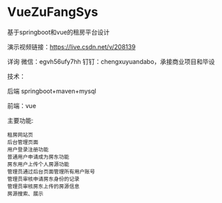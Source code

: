# VueZuFangSys
基于springboot和vue的租房平台设计

演示视频链接：https://live.csdn.net/v/208139

详询 微信：egvh56ufy7hh 钉钉：chengxuyuandabo，承接商业项目和毕设

技术：

后端 springboot+maven+mysql

前端：vue

主要功能:

    租房网站页
    后台管理页面
    用户登录注册功能
    普通用户申请成为房东功能
    房东用户上传个人房源功能
    管理员通过后台页面管理所有用户账号
    管理员审核申请房东身份的记录
    管理员审核房东上传的房源信息
    房源搜索、展示
